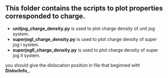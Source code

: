 ## This folder contains the scripts to plot properties corresponded to charge. 

* __unitjog_charge_density.py__ is used to plot charge density of unit jog system.
* __superjogI_charge_density.py__ is used to plot charge density of super jog I system.
* __superjogII_charge_density.py__ is used to plot charge density of super jog II system.

you should give the dislocation position in file that beginned with __DislocInfo___.

